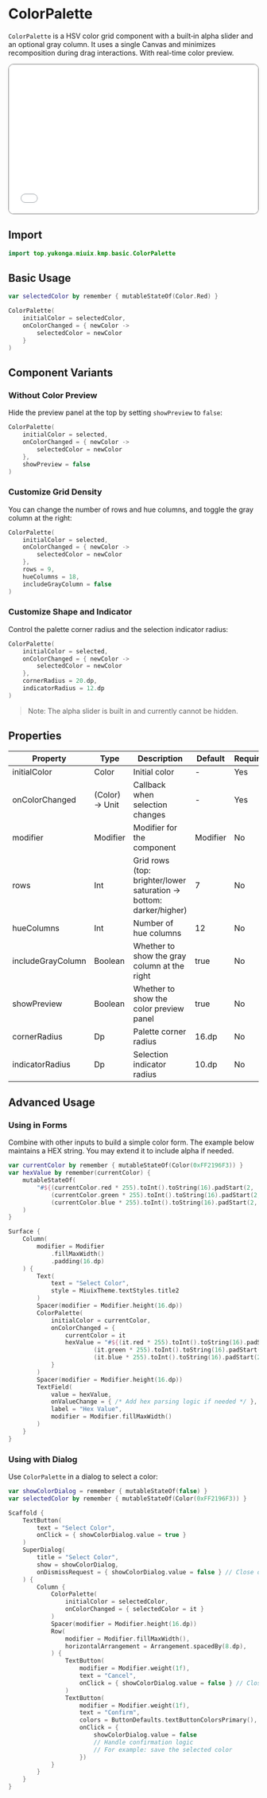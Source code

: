 # ColorPalette

`ColorPalette` is a HSV color grid component with a built‑in alpha slider and an optional gray column. It uses a single Canvas and minimizes recomposition during drag interactions.  With real-time color preview.

<div style="position: relative; max-width: 700px; height: 300px; border-radius: 10px; overflow: hidden; border: 1px solid #777;">
    <iframe id="demoIframe" style="position: absolute; top: 0; left: 0; width: 100%; height: 100%; border: none;" src="../compose/index.html?id=colorPalette" title="Demo" allow="accelerometer; autoplay; clipboard-write; encrypted-media; gyroscope; picture-in-picture; web-share" referrerpolicy="strict-origin-when-cross-origin"></iframe>
</div>

## Import

```kotlin
import top.yukonga.miuix.kmp.basic.ColorPalette
```

## Basic Usage

```kotlin
var selectedColor by remember { mutableStateOf(Color.Red) }

ColorPalette(
    initialColor = selectedColor,
    onColorChanged = { newColor ->
        selectedColor = newColor
    }
)
```

## Component Variants

### Without Color Preview

Hide the preview panel at the top by setting `showPreview` to `false`:

```kotlin
ColorPalette(
    initialColor = selected,
    onColorChanged = { newColor ->
        selectedColor = newColor
    },
    showPreview = false
)
```

### Customize Grid Density

You can change the number of rows and hue columns, and toggle the gray column at the right:

```kotlin
ColorPalette(
    initialColor = selected,
    onColorChanged = { newColor ->
        selectedColor = newColor
    },
    rows = 9,
    hueColumns = 18,
    includeGrayColumn = false
)
```

### Customize Shape and Indicator

Control the palette corner radius and the selection indicator radius:

```kotlin
ColorPalette(
    initialColor = selected,
    onColorChanged = { newColor ->
        selectedColor = newColor
    },
    cornerRadius = 20.dp,
    indicatorRadius = 12.dp
)
```

> Note: The alpha slider is built in and currently cannot be hidden.

## Properties

| Property          | Type            | Description                                                        | Default   | Required |
| ----------------- | --------------- | ------------------------------------------------------------------ | --------- | -------- |
| initialColor      | Color           | Initial color                                                      | -         | Yes      |
| onColorChanged    | (Color) -> Unit | Callback when selection changes                                    | -         | Yes      |
| modifier          | Modifier        | Modifier for the component                                         | Modifier  | No       |
| rows              | Int             | Grid rows (top: brighter/lower saturation → bottom: darker/higher) | 7         | No       |
| hueColumns        | Int             | Number of hue columns                                              | 12        | No       |
| includeGrayColumn | Boolean         | Whether to show the gray column at the right                       | true      | No       |
| showPreview       | Boolean         | Whether to show the color preview panel                            | true      | No       |
| cornerRadius      | Dp              | Palette corner radius                                              | 16.dp     | No       |
| indicatorRadius   | Dp              | Selection indicator radius                                         | 10.dp     | No       |

## Advanced Usage

### Using in Forms

Combine with other inputs to build a simple color form. The example below maintains a HEX string. You may extend it to include alpha if needed.

```kotlin
var currentColor by remember { mutableStateOf(Color(0xFF2196F3)) }
var hexValue by remember(currentColor) {
    mutableStateOf(
        "#${(currentColor.red * 255).toInt().toString(16).padStart(2, '0').uppercase()}" +
            (currentColor.green * 255).toInt().toString(16).padStart(2, '0').uppercase() +
            (currentColor.blue * 255).toInt().toString(16).padStart(2, '0').uppercase()
    )
}

Surface {
    Column(
        modifier = Modifier
            .fillMaxWidth()
            .padding(16.dp)
    ) {
        Text(
            text = "Select Color",
            style = MiuixTheme.textStyles.title2
        )
        Spacer(modifier = Modifier.height(16.dp))
        ColorPalette(
            initialColor = currentColor,
            onColorChanged = {
                currentColor = it
                hexValue = "#${(it.red * 255).toInt().toString(16).padStart(2, '0').uppercase()}" +
                        (it.green * 255).toInt().toString(16).padStart(2, '0').uppercase() +
                        (it.blue * 255).toInt().toString(16).padStart(2, '0').uppercase()
            }
        )
        Spacer(modifier = Modifier.height(16.dp))
        TextField(
            value = hexValue,
            onValueChange = { /* Add hex parsing logic if needed */ },
            label = "Hex Value",
            modifier = Modifier.fillMaxWidth()
        )
    }
}
```

### Using with Dialog

Use `ColorPalette` in a dialog to select a color:

```kotlin
var showColorDialog = remember { mutableStateOf(false) }
var selectedColor by remember { mutableStateOf(Color(0xFF2196F3)) }

Scaffold {
    TextButton(
        text = "Select Color",
        onClick = { showColorDialog.value = true }
    )
    SuperDialog(
        title = "Select Color",
        show = showColorDialog,
        onDismissRequest = { showColorDialog.value = false } // Close dialog
    ) {
        Column {
            ColorPalette(
                initialColor = selectedColor,
                onColorChanged = { selectedColor = it }
            )
            Spacer(modifier = Modifier.height(16.dp))
            Row(
                modifier = Modifier.fillMaxWidth(),
                horizontalArrangement = Arrangement.spacedBy(8.dp),
            ) {
                TextButton(
                    modifier = Modifier.weight(1f),
                    text = "Cancel",
                    onClick = { showColorDialog.value = false } // Close dialog
                )
                TextButton(
                    modifier = Modifier.weight(1f),
                    text = "Confirm",
                    colors = ButtonDefaults.textButtonColorsPrimary(), // Use theme color
                    onClick = {
                        showColorDialog.value = false
                        // Handle confirmation logic
                        // For example: save the selected color
                    })
            }
        }
    }
}
```
